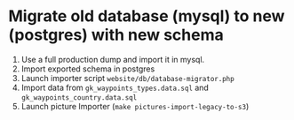 
# Migrate old database (mysql) to new (postgres) with new schema

1. Use a full production dump and import it in mysql.
1. Import exported schema in postgres
1. Launch importer script `website/db/database-migrator.php`
1. Import data from `gk_waypoints_types.data.sql` and `gk_waypoints_country.data.sql`
1. Launch picture Importer (`make pictures-import-legacy-to-s3`)